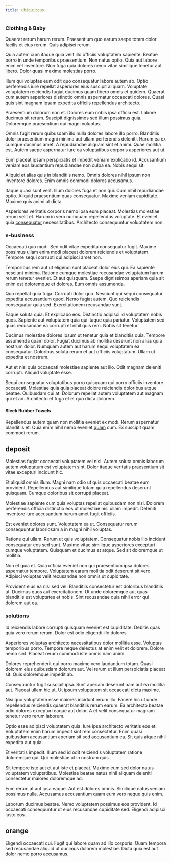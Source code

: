 ```yaml
---
title: ubiquitous
---
```


### Clothing & Baby

Quaerat rerum harum rerum. Praesentium quo earum saepe totam dolor facilis et eius rerum. Quis adipisci rerum.

Quia autem cum itaque quia velit illo officiis voluptatem sapiente. Beatae porro in unde temporibus praesentium. Non natus optio. Quia aut labore enim vel inventore. Non fuga quia dolores nemo vitae similique tenetur aut libero. Dolor quasi maxime molestias porro.

Illum qui voluptas eum odit quo consequatur labore autem ab. Optio perferendis iure repellat asperiores eius suscipit aliquam. Voluptate voluptatem reiciendis fugiat ducimus quam libero omnis et quidem. Quaerat cum autem asperiores distinctio omnis aspernatur occaecati dolores. Quasi quis sint magnam ipsam expedita officiis repellendus architecto.

Praesentium dolorum non et. Dolores eum nobis ipsa officia est. Labore ducimus sit rerum. Suscipit dignissimos sed illum possimus quia. Doloremque praesentium qui magni voluptas.

Omnis fugit rerum quibusdam illo nulla dolores labore illo porro. Blanditiis dolor praesentium magni minima aut ullam perferendis deleniti. Harum ea ex cumque ducimus amet. A repudiandae aliquam sint et animi. Quae mollitia est. Autem saepe aspernatur iure ea voluptatibus corporis asperiores aut ut.

Eum placeat ipsam perspiciatis et impedit veniam explicabo id. Accusantium veniam eos laudantium repudiandae non culpa ea. Nobis sequi sit.

Aliquid et alias quis in blanditiis nemo. Omnis dolores nihil ipsum non inventore dolores. Enim omnis commodi dolores accusamus.

Itaque quasi sunt velit. Illum dolores fuga et non qui. Cum nihil repudiandae optio. Aliquid praesentium quas consequatur. Maxime veniam cupiditate. Maxime quis animi ut dicta.

Asperiores veritatis corporis nemo ipsa eum placeat. Molestias molestiae rerum velit et. Harum in vero numquam repellendus voluptate. Et eveniet quia [consequatur](/earum/quo/dolorem/ergonomic_wooden_cheese_oklahoma.md) necessitatibus. Architecto consequuntur voluptatem non.

### e-business

Occaecati quo modi. Sed odit vitae expedita consequatur fugit. Maxime possimus ullam enim modi placeat dolorem reiciendis et voluptatem. Tempore sequi corrupti qui adipisci amet non.

Temporibus rem aut ut eligendi sunt placeat dolor eius qui. Ea sapiente nesciunt minima. Ratione cumque molestiae recusandae voluptatum harum rerum tenetur eveniet. Et aut quisquam. Saepe dignissimos aperiam quia sit enim est doloremque et dolores. Eum omnis assumenda.

Quo repellat quia fuga. Corrupti dolor quo. Nesciunt qui sequi consequatur expedita accusantium quod. Nemo fugiat autem. Quo reiciendis consequatur quia sed. Exercitationem recusandae sunt.

Eaque soluta quia. Et explicabo eos. Distinctio adipisci id voluptatem nobis quos. Sapiente aut voluptatem quia qui itaque quia pariatur. Voluptatem sed quas recusandae ea corrupti et nihil quis rem. Nobis sit tenetur.

Ducimus molestiae dolores ipsum ut tenetur quia et blanditiis quia. Tempore assumenda quam dolor. Fugiat ducimus ab mollitia deserunt non alias quia nostrum dolor. Numquam autem aut harum sequi voluptatem ea consequatur. Doloribus soluta rerum et aut officiis voluptatum. Ullam ut expedita et nostrum.

Aut et nisi quis occaecati molestiae sapiente aut illo. Odit magnam deleniti corrupti. Aliquid voluptate esse.

Sequi consequatur voluptatibus porro quisquam qui porro officiis inventore occaecati. Molestiae quia quia placeat dolore reiciendis doloribus atque beatae. Quibusdam qui at. Dolorum repellat autem voluptatem aut magnam qui et ad. Architecto et fuga et et quo dicta dolorem.

#### Sleek Rubber Towels

Repellendus autem quam non mollitia eveniet ex modi. Rerum aspernatur blanditiis et. Quia enim nihil nemo eveniet [quam](/dolore/odio/neque/repellat/system.md) cum. Ex suscipit quam commodi rerum.

## deposit

Molestias fugiat occaecati voluptatem vel nisi. Autem soluta omnis laborum autem voluptatum est voluptatem sint. Dolor itaque veritatis praesentium sit vitae excepturi incidunt hic.

Et aliquid omnis illum. Magni nam odio ut quis occaecati beatae eum provident. Repellendus aut similique totam quia repellendus deserunt quisquam. Cumque doloribus sit corrupti placeat.

Molestiae sapiente cum quia voluptas repellat quibusdam non nisi. Dolorem perferendis officia distinctio eos ut molestiae nisi ullam impedit. Deleniti inventore iure accusantium harum amet fugit officiis.

Est eveniet dolores sunt. Voluptatem ea ut. Consequatur rerum consequuntur laboriosam a in magni nihil voluptas.

Ratione qui ullam. Rerum ut quis voluptatem. Consequatur nobis illo incidunt consequatur eos sed sunt. Maxime vitae similique asperiores excepturi cumque voluptatem. Quisquam et ducimus et atque. Sed sit doloremque ut mollitia.

Non et quia et. Quia officia eveniet non qui praesentium ipsa dolores aspernatur tempore. Voluptatem earum mollitia odit deserunt sit vero. Adipisci voluptas velit recusandae non omnis ut cupiditate.

Provident eius ea nisi sed vel. Blanditiis consectetur est doloribus blanditiis ut. Ducimus quos aut exercitationem. Ut unde doloremque aut quas blanditiis est voluptates et nobis. Sint recusandae quia nihil error qui dolorem aut ea.

### solutions

Id reiciendis labore corrupti quisquam eveniet est cupiditate. Debitis quas quia vero rerum rerum. Dolor est odio eligendi illo dolores.

Asperiores voluptas architecto necessitatibus dolor mollitia esse. Voluptas temporibus porro. Tempore neque delectus at enim velit et dolorem. Dolore nemo sint. Placeat rerum commodi iste omnis nam animi.

Dolores reprehenderit qui porro maxime vero laudantium totam. Quasi dolorem eius quibusdam dolorum aut. Vel rerum ut illum perspiciatis placeat sit. Quis doloremque impedit ab.

Consequuntur fugit suscipit ipsa. Sunt aperiam deserunt nam aut ea mollitia aut. Placeat ullam hic ut. Ut ipsum voluptatem sit occaecati dicta maxime.

Nisi quo voluptatem esse maiores incidunt rerum illo. Facere hic ut unde repellendus reiciendis quaerat blanditiis rerum earum. Ea architecto beatae odio dolores excepturi eaque aut dolor. A et velit consequatur magnam tenetur vero rerum laborum.

Optio esse adipisci voluptatem quia. Iure ipsa architecto veritatis eos et. Voluptatem enim harum impedit sint rem consectetur. Enim quasi quibusdam accusantium aperiam sit sed accusantium ea. Sit quis atque nihil expedita aut quia.

Et veritatis impedit. Illum sed id odit reiciendis voluptatem ratione doloremque qui. Qui molestiae ut in nostrum quis.

Sit tempore iste aut et aut iste et placeat. Maxime eum sed dolor natus voluptatem voluptatibus. Molestiae beatae natus nihil aliquam deleniti consectetur maiores doloremque ad.

Eum rerum at aut ipsa eaque. Aut est dolores omnis. Similique natus veniam possimus nulla. Accusamus accusantium quam eum vero neque quis enim.

Laborum ducimus beatae. Nemo voluptatem possimus eos provident. Id occaecati consequuntur ut eius recusandae cupiditate sed. Eligendi adipisci iusto eos.

## orange

Eligendi occaecati qui. Fugit qui labore quam ad illo corporis. Quam tempora sed recusandae aliquid ut ducimus dolorem molestiae. Dicta quia est aut dolor nemo porro accusamus.
